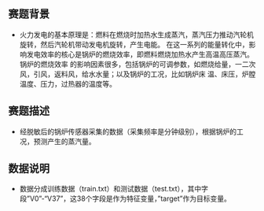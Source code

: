## 赛题背景

* 火力发电的基本原理是：燃料在燃烧时加热水生成蒸汽，蒸汽压力推动汽轮机旋转，然后汽轮机带动发电机旋转，产生电能。
在这一系列的能量转化中，影响发电效率的核心是锅炉的燃烧效率，即燃料燃烧加热水产生高温高压蒸汽。锅炉的燃烧效率
的影响因素很多，包括锅炉的可调参数，如燃烧给量，一二次风，引风，返料风，给水水量；以及锅炉的工况，比如锅炉床
温、床压，炉膛温度、压力，过热器的温度等。

## 赛题描述

* 经脱敏后的锅炉传感器采集的数据（采集频率是分钟级别），根据锅炉的工况，预测产生的蒸汽量。

## 数据说明

* 数据分成训练数据（train.txt）和测试数据（test.txt），其中字段”V0”-“V37”，这38个字段是作为特征变量，”target”作为目标变量。
